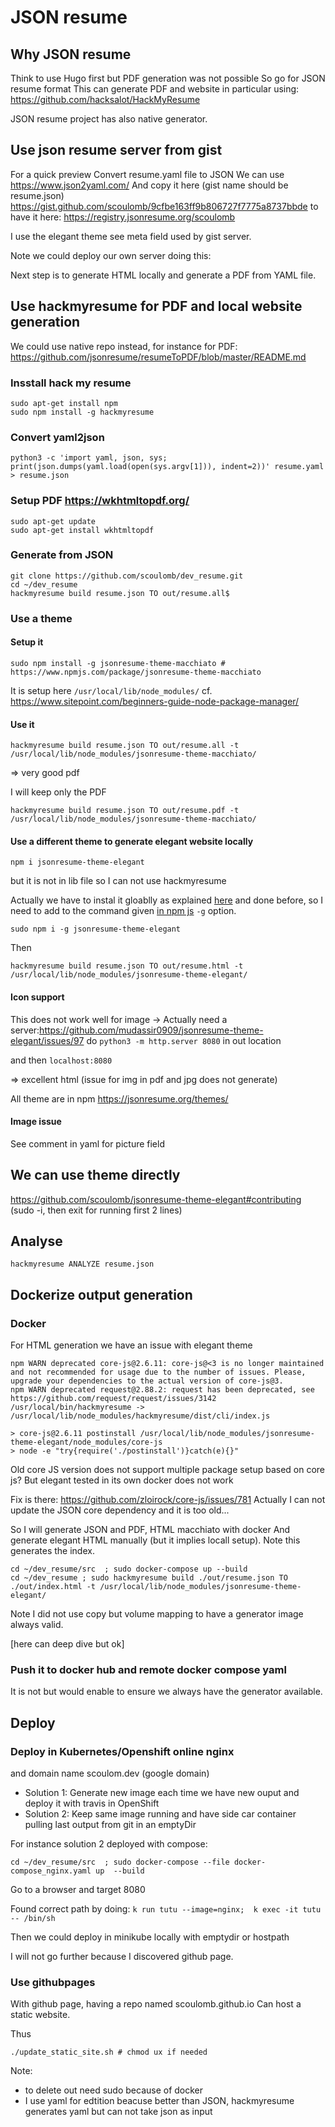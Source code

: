 # JSON resume

## Why JSON resume

Think to use Hugo first but PDF generation was not possible
So go for JSON resume format
This can generate PDF and website in particular using: https://github.com/hacksalot/HackMyResume 

JSON resume project has also native generator.

## Use json resume server from gist


For a quick preview
Convert resume.yaml file to JSON 
We can use https://www.json2yaml.com/
And copy it here (gist name should be resume.json) https://gist.github.com/scoulomb/9cfbe163ff9b806727f7775a8737bbde
to have it here: https://registry.jsonresume.org/scoulomb

I use the elegant theme see meta field used by gist server.

Note we could deploy our own server doing this:

Next step is to generate HTML locally and generate a PDF from YAML file.


## Use hackmyresume for PDF and local website generation

We could use native repo instead, for instance for PDF: https://github.com/jsonresume/resumeToPDF/blob/master/README.md

### Insstall hack my resume

```
sudo apt-get install npm
sudo npm install -g hackmyresume

```

### Convert yaml2json

```shell
python3 -c 'import yaml, json, sys; print(json.dumps(yaml.load(open(sys.argv[1])), indent=2))' resume.yaml > resume.json

```

### Setup PDF https://wkhtmltopdf.org/

```shell
sudo apt-get update
sudo apt-get install wkhtmltopdf
```

### Generate from JSON

```shell
git clone https://github.com/scoulomb/dev_resume.git
cd ~/dev_resume
hackmyresume build resume.json TO out/resume.all$
```

### Use a theme

#### Setup it

```shell
sudo npm install -g jsonresume-theme-macchiato # https://www.npmjs.com/package/jsonresume-theme-macchiato
```

It is setup here `/usr/local/lib/node_modules/` cf. https://www.sitepoint.com/beginners-guide-node-package-manager/ 

#### Use it

```
hackmyresume build resume.json TO out/resume.all -t /usr/local/lib/node_modules/jsonresume-theme-macchiato/
```

=> very good pdf

I will keep only the PDF

```
hackmyresume build resume.json TO out/resume.pdf -t /usr/local/lib/node_modules/jsonresume-theme-macchiato/
```

#### Use a different theme to generate elegant website locally

```
npm i jsonresume-theme-elegant
```

but it is not in lib file so I can not use hackmyresume

Actually we have to instal it gloablly as explained [here](https://stackoverflow.com/questions/5926672/where-does-npm-install-packages) and done before, so I need to add to the command given [in npm js](https://www.npmjs.com/package/jsonresume-theme-elegant) `-g` option.
 
```
sudo npm i -g jsonresume-theme-elegant
```

Then 

```
hackmyresume build resume.json TO out/resume.html -t /usr/local/lib/node_modules/jsonresume-theme-elegant/
```


#### Icon support

This does not work well for image -> 
Actually need a server:https://github.com/mudassir0909/jsonresume-theme-elegant/issues/97
do `python3 -m http.server 8080` in out location

and then `localhost:8080`

=> excellent html (issue for img in pdf and jpg does not generate)

All theme are in npm https://jsonresume.org/themes/

#### Image issue 

See comment in yaml for picture field

## We can use theme directly

https://github.com/scoulomb/jsonresume-theme-elegant#contributing
(sudo -i, then exit for running first 2 lines)

## Analyse

```
hackmyresume ANALYZE resume.json 
```

## Dockerize output generation

### Docker

For HTML generation we have an issue with elegant theme

```
npm WARN deprecated core-js@2.6.11: core-js@<3 is no longer maintained and not recommended for usage due to the number of issues. Please, upgrade your dependencies to the actual version of core-js@3.
npm WARN deprecated request@2.88.2: request has been deprecated, see https://github.com/request/request/issues/3142
/usr/local/bin/hackmyresume -> /usr/local/lib/node_modules/hackmyresume/dist/cli/index.js

> core-js@2.6.11 postinstall /usr/local/lib/node_modules/jsonresume-theme-elegant/node_modules/core-js
> node -e "try{require('./postinstall')}catch(e){}"

```

Old core JS version does not support multiple package setup based on core js?
But elegant tested in its own docker does not work

Fix is there: https://github.com/zloirock/core-js/issues/781
Actually  I can not update the JSON core dependency and it is too old...

So I will generate JSON and PDF, HTML macchiato with docker
And generate elegant HTML manually (but it implies locall setup). Note this generates the index.

```
cd ~/dev_resume/src  ; sudo docker-compose up --build
cd ~/dev_resume ; sudo hackmyresume build ./out/resume.json TO ./out/index.html -t /usr/local/lib/node_modules/jsonresume-theme-elegant/
```

Note I did not use copy but volume mapping to have a generator image always valid.


[here can deep dive but ok] 

### Push it to docker hub and remote docker compose yaml

It is not but would enable to ensure we always have the generator available.

## Deploy 

### Deploy in Kubernetes/Openshift online nginx

and domain name scoulom.dev (google domain)

- Solution 1: Generate new image each time we have new ouput and deploy it with travis in OpenShift
- Solution 2: Keep same image running and have side car container pulling last output from git in an emptyDir

For instance solution 2 deployed with compose:
```
cd ~/dev_resume/src  ; sudo docker-compose --file docker-compose_nginx.yaml up  --build
```

Go to a browser and target 8080

Found correct path by doing: `k run tutu --image=nginx;  k exec -it tutu -- /bin/sh`

Then we could deploy in minikube locally with emptydir or hostpath

I will not go further because I discovered github page.

### Use githubpages

With  github page, having a repo named scoulomb.github.io
Can host a static website.

Thus

```
./update_static_site.sh # chmod ux if needed
```


Note:
- to delete out need sudo because of docker
- I use yaml for edtition beacuse better than JSON, hackmyresume generates yaml but can not take json as input
